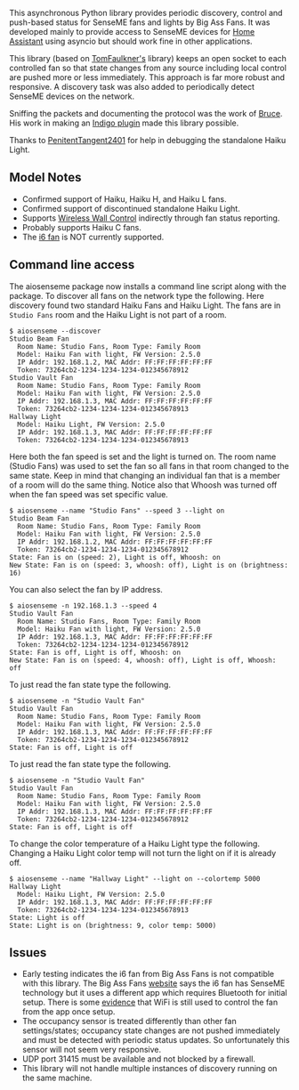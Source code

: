 This asynchronous Python library provides periodic discovery, control and push-based status for SenseME fans and lights by Big Ass Fans. It was developed mainly to provide access to SenseME devices for [Home Assistant](https://www.home-assistant.io/) using asyncio but should work fine in other applications.

This library (based on [TomFaulkner's](https://github.com/TomFaulkner/SenseMe) library) keeps an open socket to each controlled fan so that state changes from any source including local control are pushed more or less immediately. This approach is far more robust and responsive. A discovery task was also added to periodically detect SenseME devices on the network.

Sniffing the packets and documenting the protocol was the work of [Bruce](http://bruce.pennypacker.org/tag/senseme-plugin/). His work in making an [Indigo plugin](https://github.com/bpennypacker/SenseME-Indigo-Plugin) made this library possible.

Thanks to [PenitentTangent2401](https://github.com/PenitentTangent2401) for help in debugging the standalone Haiku Light.

## Model Notes

* Confirmed support of Haiku, Haiku H, and Haiku L fans.
* Confirmed support of discontinued standalone Haiku Light.
* Supports [Wireless Wall Control](https://www.bigassfans.com/support/haiku-wireless-wall-control/) indirectly through fan status reporting.
* Probably supports Haiku C fans.
* The [i6 fan](https://www.bigassfans.com/fans/i6/) is NOT currently supported.

## Command line access

The aiosenseme package now installs a command line script along with the package. To discover all fans on the network type the following. Here discovery found two standard Haiku Fans and Haiku Light. The fans are in ```Studio Fans``` room and the Haiku Light is not part of a room.

```console
$ aiosenseme --discover
Studio Beam Fan
  Room Name: Studio Fans, Room Type: Family Room
  Model: Haiku Fan with light, FW Version: 2.5.0
  IP Addr: 192.168.1.2, MAC Addr: FF:FF:FF:FF:FF:FF
  Token: 73264cb2-1234-1234-1234-012345678912
Studio Vault Fan
  Room Name: Studio Fans, Room Type: Family Room
  Model: Haiku Fan with light, FW Version: 2.5.0
  IP Addr: 192.168.1.3, MAC Addr: FF:FF:FF:FF:FF:FF
  Token: 73264cb2-1234-1234-1234-012345678913
Hallway Light
  Model: Haiku Light, FW Version: 2.5.0
  IP Addr: 192.168.1.3, MAC Addr: FF:FF:FF:FF:FF:FF
  Token: 73264cb2-1234-1234-1234-012345678913
```

Here both the fan speed is set and the light is turned on. The room name (Studio Fans) was used to set the fan so all fans in that room changed to the same state. Keep in mind that changing an individual fan that is a member of a room will do the same thing. Notice also that Whoosh was turned off when the fan speed was set specific value.

```console
$ aiosenseme --name "Studio Fans" --speed 3 --light on
Studio Beam Fan
  Room Name: Studio Fans, Room Type: Family Room
  Model: Haiku Fan with light, FW Version: 2.5.0
  IP Addr: 192.168.1.2, MAC Addr: FF:FF:FF:FF:FF:FF
  Token: 73264cb2-1234-1234-1234-012345678912
State: Fan is on (speed: 2), Light is off, Whoosh: on
New State: Fan is on (speed: 3, whoosh: off), Light is on (brightness: 16)
```

You can also select the fan by IP address.

```console
$ aiosenseme -n 192.168.1.3 --speed 4
Studio Vault Fan
  Room Name: Studio Fans, Room Type: Family Room
  Model: Haiku Fan with light, FW Version: 2.5.0
  IP Addr: 192.168.1.3, MAC Addr: FF:FF:FF:FF:FF:FF
  Token: 73264cb2-1234-1234-1234-012345678912
State: Fan is off, Light is off, Whoosh: on
New State: Fan is on (speed: 4, whoosh: off), Light is off, Whoosh: off
```

To just read the fan state type the following.

```console
$ aiosenseme -n "Studio Vault Fan"
Studio Vault Fan
  Room Name: Studio Fans, Room Type: Family Room
  Model: Haiku Fan with light, FW Version: 2.5.0
  IP Addr: 192.168.1.3, MAC Addr: FF:FF:FF:FF:FF:FF
  Token: 73264cb2-1234-1234-1234-012345678912
State: Fan is off, Light is off
```

To just read the fan state type the following.

```console
$ aiosenseme -n "Studio Vault Fan"
Studio Vault Fan
  Room Name: Studio Fans, Room Type: Family Room
  Model: Haiku Fan with light, FW Version: 2.5.0
  IP Addr: 192.168.1.3, MAC Addr: FF:FF:FF:FF:FF:FF
  Token: 73264cb2-1234-1234-1234-012345678912
State: Fan is off, Light is off
```

To change the color temperature of a Haiku Light type the following. Changing a Haiku Light color temp will not turn the light on if it is already off.

```console
$ aiosenseme --name "Hallway Light" --light on --colortemp 5000
Hallway Light
  Model: Haiku Light, FW Version: 2.5.0
  IP Addr: 192.168.1.3, MAC Addr: FF:FF:FF:FF:FF:FF
  Token: 73264cb2-1234-1234-1234-012345678913
State: Light is off
State: Light is on (brightness: 9, color temp: 5000)
```

## Issues

* Early testing indicates the i6 fan from Big Ass Fans is not compatible with this library. The Big Ass Fans [website](https://www.bigassfans.com/fans/i6/) says the i6 fan has SenseME technology but it uses a different app which requires Bluetooth for initial setup. There is some [evidence](https://github.com/mikelawrence/senseme-hacs/issues/5) that WiFi is still used to control the fan from the app once setup.
* The occupancy sensor is treated differently than other fan settings/states; occupancy state changes are not pushed immediately and must be detected with periodic status updates. So unfortunately this sensor will not seem very responsive.
* UDP port 31415 must be available and not blocked by a firewall.
* This library will not handle multiple instances of discovery running on the same machine.
